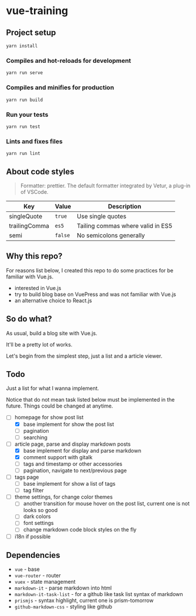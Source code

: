 # vue-training

## Project setup

```
yarn install
```

### Compiles and hot-reloads for development

```
yarn run serve
```

### Compiles and minifies for production

```
yarn run build
```

### Run your tests

```
yarn run test
```

### Lints and fixes files

```
yarn run lint
```

## About code styles

> Formatter: prettier. The default formatter integrated by Vetur, a plug-in of VSCode.

| Key           | Value   | Description                       |
| ------------- | ------- | --------------------------------- |
| singleQuote   | `true`  | Use single quotes                 |
| trailingComma | `es5`   | Tailing commas where valid in ES5 |
| semi          | `false` | No semicolons generally           |

## Why this repo?

For reasons list below, I created this repo to do some practices for be familiar with Vue.js.

- interested in Vue.js
- try to build blog base on VuePress and was not familiar with Vue.js
- an alternative choice to React.js

## So do what?

As usual, build a blog site with Vue.js.

It'll be a pretty lot of works.

Let's begin from the simplest step, just a list and a article viewer.

## Todo

Just a list for what I wanna implement.

Notice that do not mean task listed below must be implemented in the future. Things could be changed at anytime.

- [ ] homepage for show post list
  - [x] base implement for show the post list
  - [ ] pagination
  - [ ] searching
- [ ] article page, parse and display markdown posts
  - [x] base implement for display and parse markdown
  - [x] comment support with gitalk
  - [ ] tags and timestamp or other accessories
  - [ ] pagination, navigate to next/previous page
- [ ] tags page
  - [ ] base implement for show a list of tags
  - [ ] tag filter
- [ ] theme settings, for change color themes
  - [ ] another transition for mouse hover on the post list, current one is not looks so good
  - [ ] dark colors
  - [ ] font settings
  - [ ] change markdown code block styles on the fly
- [ ] i18n if possible

## Dependencies

- `vue` - base
- `vue-router` - router
- `vuex` - state management
- `markdown-it` - parse markdown into html
- `markdown-it-task-list` - for a github like task list syntax of markdown
- `prismjs` - syntax highlight, current one is prism-tomorrow
- `github-markdown-css` - styling like github
